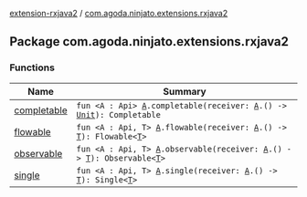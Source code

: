 [extension-rxjava2](../index.md) / [com.agoda.ninjato.extensions.rxjava2](./index.md)

## Package com.agoda.ninjato.extensions.rxjava2

### Functions

| Name | Summary |
|---|---|
| [completable](completable.md) | `fun <A : Api> `[`A`](completable.md#A)`.completable(receiver: `[`A`](completable.md#A)`.() -> `[`Unit`](https://kotlinlang.org/api/latest/jvm/stdlib/kotlin/-unit/index.html)`): Completable` |
| [flowable](flowable.md) | `fun <A : Api, T> `[`A`](flowable.md#A)`.flowable(receiver: `[`A`](flowable.md#A)`.() -> `[`T`](flowable.md#T)`): Flowable<`[`T`](flowable.md#T)`>` |
| [observable](observable.md) | `fun <A : Api, T> `[`A`](observable.md#A)`.observable(receiver: `[`A`](observable.md#A)`.() -> `[`T`](observable.md#T)`): Observable<`[`T`](observable.md#T)`>` |
| [single](single.md) | `fun <A : Api, T> `[`A`](single.md#A)`.single(receiver: `[`A`](single.md#A)`.() -> `[`T`](single.md#T)`): Single<`[`T`](single.md#T)`>` |

